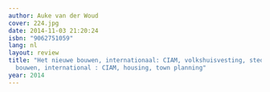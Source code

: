 ```yaml
---
author: Auke van der Woud
cover: 224.jpg
date: 2014-11-03 21:20:24
isbn: "9062751059"
lang: nl
layout: review
title: "Het nieuwe bouwen, internationaal: CIAM, volkshuisvesting, stedebouw Het nieuwe
  bouwen, international : CIAM, housing, town planning"
year: 2014
---
```

